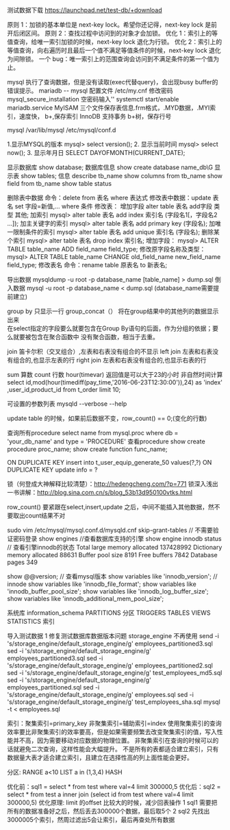 
测试数据下载  https://launchpad.net/test-db/+download

原则 1：加锁的基本单位是 next-key lock。希望你还记得，next-key lock 是前开后闭区间。
原则 2：查找过程中访问到的对象才会加锁。
优化 1：索引上的等值查询，给唯一索引加锁的时候，next-key lock 退化为行锁。
优化 2：索引上的等值查询，向右遍历时且最后一个值不满足等值条件的时候，next-key lock 退化为间隙锁。
一个 bug：唯一索引上的范围查询会访问到不满足条件的第一个值为止。

mysql 执行了查询数据，但是没有读取(exec代替query)，会出现busy buffer的错误提示。
mariadb -- mysql 配置文件 /etc/my.cnf 修改密码 mysql_secure_installation 空密码输入'' systemctl start/enable mariadb.service
MyISAM 三个文件保存表信息.frm格式，.MYD数据，.MYI索引，速度快， b+,保存索引
InnoDB 支持事务 b+树，保存行号

mysql /var/lib/mysql /etc/mysql/conf.d

1.显示MYSQL的版本
mysql> select version(); 
2. 显示当前时间
mysql> select now(); 
3. 显示年月日
SELECT DAYOFMONTH(CURRENT_DATE); 

显示数据库 show database;
	数据库信息 show create database name_db\G
显示表     show tables;
	信息 describe tb_name
		 show columns from tb_name
		 show field from tb_name
		 show table status


删除表中数据 命令：delete from 表名 where 表达式
修改表中数据：update 表名 set 字段=新值,… where 条件
修改表：
	增加字段 alter table 表名 add字段 类型 其他;
	加索引
  		 mysql> alter table 表名 add index 索引名 (字段名1[，字段名2 …]);
	加主关键字的索引
  		mysql> alter table 表名 add primary key (字段名);
	加唯一限制条件的索引
   		mysql> alter table 表名 add unique 索引名 (字段名);
	删除某个索引
   		mysql> alter table 表名 drop index 索引名;
	增加字段：
		mysql> ALTER TABLE table_name ADD field_name field_type;
	修改原字段名称及类型：
		mysql> ALTER TABLE table_name CHANGE old_field_name new_field_name field_type;
	修改表名
		命令：rename table 原表名 to 新表名;
	
导出数据 mysqldump -u root -p database_name [table_name] > dump.sql
倒入数据 mysql -u root -p database_name < dump.sql (database_name需要提前建立)

group by 只显示一行  group_concat（） 将在group结果中的其他列的数据显示出来  
    在select指定的字段要么就要包含在Group By语句的后面，作为分组的依据；要么就要被包含在聚合函数中
    没有聚合函数，相当于去重。

join 笛卡尔积（交叉组合）,左表和右表没有组合的不显示
left join 左表和右表没有组合的,也显示左表的行
right join 左表和右表没有组合的,也显示右表的行

sum 算数 count 行数
hour(timevar) 返回值是可以大于23的小时
非自然时间计算
 	select id,mod(hour(timediff(pay_time,'2016-06-23T12:30:00')),24) as 'index' ,user_id,product_id from t_order limit 10;


可设置的参数列表
	mysqld --verbose --help


update table 的时候，如果前后数据不变，row_count() == 0;(变化的行数)

查询所有procedure
select name from mysql.proc where db = 'your_db_name' and type = 'PROCEDURE'
查看procedure
show create procedure proc_name;
show create function func_name;

ON DUPLICATE KEY
insert into t_user_equip_generate_50 values(?,?) ON DUPLICATE KEY update   info = ?
















锁（何登成大神解释比较清楚）：http://hedengcheng.com/?p=771
锁深入浅出一书讲解：http://blog.sina.com.cn/s/blog_53b13d950100vtks.html


row_count() 要紧跟在select,insert,update 之后，中间不能插入其他数据，然不要取出count结果不对

sudo vim /etc/mysql/mysql.conf.d/mysqld.cnf  skip-grant-tables // 不需要验证密码登录
show engines //查看数据库支持的引擎
show engine innodb status  // 查看引擎innodb的状态
    Total large memory allocated 137428992
    Dictionary memory allocated 88631
    Buffer pool size   8191
    Free buffers       7842
    Database pages     349

show @@version; // 查看mysql版本
show variables like 'innodb_version'; // innode
show variables like 'innodb_file_format';
show variables like 'innodb_buffer_pool_size';
show variables like 'innodb_log_buffer_size';
show variables like 'innodb_additional_mem_pool_size';


系统库 information_schema
    PARTITIONS  分区
    TRIGGERS
    TABLES
    VIEWS
    STATISTICS 索引

导入测试数据
  1 修复测试数据库数据版本问题 storage_engine 不再使用
  send -i 's/storage_engine/default_storage_engine/g' employees_partitioned3.sql 
  sed -i 's/storage_engine/default_storage_engine/g' employees_partitioned3.sql 
  sed -i 's/storage_engine/default_storage_engine/g' employees_partitioned2.sql 
  sed -i 's/storage_engine/default_storage_engine/g' test_employees_md5.sql 
  sed -i 's/storage_engine/default_storage_engine/g' employees_partitioned.sql 
  sed -i 's/storage_engine/default_storage_engine/g' employees.sql 
  sed -i 's/storage_engine/default_storage_engine/g' test_employees_sha.sql 
  mysql -t < employees.sql


索引：聚集索引=primary_key 非聚集索引=辅助索引=index
使用聚集索引的查询效率要比非聚集索引的效率要高，但是如果需要频繁去改变聚集索引的值，写入性能并不高，因为需要移动对应数据的物理位置。
非聚集索引在查询的时候可以的话就避免二次查询，这样性能会大幅提升。
不是所有的表都适合建立索引，只有数据量大表才适合建立索引，且建立在选择性高的列上面性能会更好。

分区: 
   RANGE a<10
   LIST  a in (1,3,4)
   HASH




优化前：sql1 = select * from test where val=4 limit 300000,5
优化后：sql2 = select * from test a inner join (select id from test where val=4 limit 300000,5)
优化原理: limit 的offset 比较大的时候，减少回表操作
    1 sql1 需要把所有的数据准备好之后，然后丢去300000个数据，最后取5个
    2 sql2 先找出3000005个索引，然周过滤出5会让索引，最后再查处所有数据
